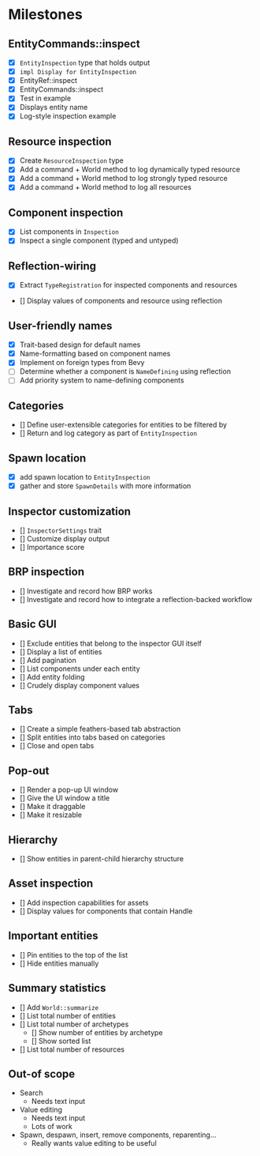 # Milestones

## EntityCommands::inspect

- [x] `EntityInspection` type that holds output
- [x] `impl Display for EntityInspection`
- [x] EntityRef::inspect
- [x] EntityCommands::inspect
- [x] Test in example
- [x] Displays entity name
- [x] Log-style inspection example

## Resource inspection

- [x] Create `ResourceInspection` type
- [x] Add a command + World method to log dynamically typed resource
- [x] Add a command + World method to log strongly typed resource
- [x] Add a command + World method to log all resources

## Component inspection

- [x] List components in `Inspection`
- [x] Inspect a single component (typed and untyped)

## Reflection-wiring

- [x] Extract `TypeRegistration` for inspected components and resources
- [] Display values of components and resource using reflection

## User-friendly names

- [x] Trait-based design for default names
- [x] Name-formatting based on component names
- [x] Implement on foreign types from Bevy
- [ ] Determine whether a component is `NameDefining` using reflection
- [ ] Add priority system to name-defining components

## Categories

- [] Define user-extensible categories for entities to be filtered by
- [] Return and log category as part of `EntityInspection`

## Spawn location

- [x] add spawn location to `EntityInspection`
- [x] gather and store `SpawnDetails` with more information

## Inspector customization

- [] `InspectorSettings` trait
- [] Customize display output
- [] Importance score

## BRP inspection

- [] Investigate and record how BRP works
- [] Investigate and record how to integrate a reflection-backed workflow

## Basic GUI

- [] Exclude entities that belong to the inspector GUI itself
- [] Display a list of entities
- [] Add pagination
- [] List components under each entity
- [] Add entity folding
- [] Crudely display component values

## Tabs

- [] Create a simple feathers-based tab abstraction
- [] Split entities into tabs based on categories
- [] Close and open tabs

## Pop-out

- [] Render a pop-up UI window
- [] Give the UI window a title
- [] Make it draggable
- [] Make it resizable

## Hierarchy

- [] Show entities in parent-child hierarchy structure

## Asset inspection

- [] Add inspection capabilities for assets
- [] Display values for components that contain Handle

## Important entities

- [] Pin entities to the top of the list
- [] Hide entities manually

## Summary statistics

- [] Add `World::summarize`
- [] List total number of entities
- [] List total number of archetypes
  - [] Show number of entities by archetype
  - [] Show sorted list
- [] List total number of resources

## Out-of scope

- Search
  - Needs text input
- Value editing
  - Needs text input
  - Lots of work
- Spawn, despawn, insert, remove components, reparenting...
  - Really wants value editing to be useful
